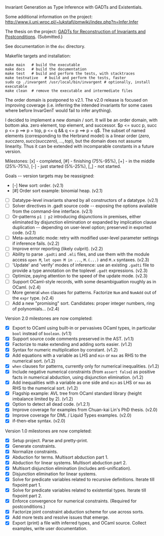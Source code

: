 Invariant Generation as Type Inference with GADTs and Existentials.

Some additional information on the project: http://www.ii.uni.wroc.pl/~lukstafi/pmwiki/index.php?n=Infer.Infer

The thesis on the project: [GADTs for Reconstruction of Invariants and Postconditions](http://www.ii.uni.wroc.pl/~lukstafi/pmwiki/uploads/Infer/lukstafi-phd-thesis.pdf). (Submitted.)

See documentation in the `doc` directory.

Makefile targets and installation:
```
make main   # build the executable
make docs   # build the documentation
make test   # build and perform the tests, with stacktraces
make testnative   # build and perform the tests, faster
sudo cp ./invargent /usr/local/bin/invargent # optionally, install executable
make clean  # remove the executable and intermediate files
```

The order domain is postponed to v2.1. The v2.0 release is focused on improving coverage (i.e. inferring the intended invariants for some cases where before InvarGenT would fail to infer anything).

I decided to implement a new domain / sort. It will be an order domain, with bottom aka. zero element, top element, and successor. $p <= succ p, succ p <= p ==> p = top, p <= q && q <= p ==> p = q$. The subset of named elements (corresponding to the Herbrand model) is a linear order ($zero, succ zero, succ (succ zero), ..., top$), but the domain does not assume linearity. Thus it can be extended with incomparable constants in a future version.

Milestones: [x] - completed, [#] - finishing (75%-95%), [+] - in the middle (25%-75%), [-] - just started (5%-25%), [_] - not started.

Goals -- version targets may be reassigned:
- [-] New sort: order. (v2.1)
- [#] Order sort example: binomial heap. (v2.1)
- [ ] Datatype-level invariants shared by all constructors of a datatype. (v2.1)
- [ ] Solver directives in .gadt source code -- exposing the options available from the command-line interface. (v2.1)
- [ ] Or-patterns `p1 | p2` introducing disjunctions in premises, either eliminated by disjunction elimination or expanded by implication clause duplication -- depending on user-level option; preserved in exported code. (v2.1)
- [ ] Meta-automatic mode: retry with modified user-level parameter settings if inference fails. (v2.2)
- [ ] Improve error reporting (likely culprit). (v2.2)
- [ ] Ability to parse `.gadti` and `.mli` files, and use them with the module access `open M`, `let open M in ...`, `M.(...)` and `M.x` syntaxes. (v2.3)
- [ ] 'Update' and 'verify' modes of inference: use an existing `.gadti` file to provide a type annotation on the toplevel `.gadt` expressions. (v2.3)
- [ ] Optimize, paying attention to the speed of the update mode. (v2.3)
- [ ] Support OCaml-style records, with some desambiguation roughly as in OCaml. (v2.4)
- [ ] More general `when` clauses for patterns. Factorize `Num` and `NumAdd` out of the `expr` type. (v2.4)
- [ ] Add a new "promising" sort. Candidates: proper integer numbers, ring of polynomials... (v2.4)

Version 2.0 milestones are now completed:
- [x] Export to OCaml using built-in or pervasives OCaml types, in particular `bool` instead of `boolean`. (v1.1)
- [x] Support source code comments preserved in the AST. (v1.1)
- [x] Factorize to make extending and adding sorts easier. (v1.2)
- [x] Syntax for numeric multiplication by constant. (v1.2)
- [x] Add equations with a variable as LHS and `min` or `max` as RHS to the numerical sort. (v1.2)
- [x] `when` clauses for patterns, currently only for numerical inequalities. (v1.2)
- [x] Include negative numerical constraints (from `assert false`) as positive facts in numerical abduction, using disjunction elimination. (v1.2)
- [x] Add inequalities with a variable as one side and `min` as LHS or `max` as RHS to the numerical sort. (v1.2)
- [x] Flagship example: AVL tree from OCaml standard library (height imbalance limited by 2). (v1.2)
- [x] Option to detect all dead code. (v1.2.1)
- [x] Improve coverage for examples from Chuan-kai Lin's PhD thesis. (v2.0)
- [x] Improve coverage for DML / Liquid Types examples. (v2.0)
- [x] if-then-else syntax. (v2.0)

Version 1.0 milestones are now completed:
- [x] Setup project. Parse and pretty-print.
- [x] Generate constraints.
- [x] Normalize constraints.
- [x] Abduction for terms. Multisort abduction part 1.
- [x] Abduction for linear systems. Multisort abduction part 2.
- [x] Multisort disjunction elimination (includes anti-unification).
- [x] Disjunction elimination for linear systems.
- [x] Solve for predicate variables related to recursive definitions. Iterate till fixpoint part 1.
- [x] Solve for predicate variables related to existential types. Iterate till fixpoint part 2.
- [x] Enforce convergence for numerical constraints. (Required for postconditions.)
- [x] Factorize joint constraint abduction scheme for use across sorts.
- [x] Add more tests and resolve issues that emerge.
- [x] Export (print) a file with inferred types, and OCaml source. Collect examples, write user documentation.
